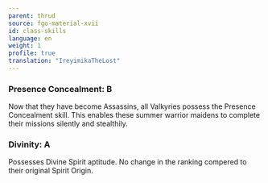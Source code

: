 ```yaml
---
parent: thrud
source: fgo-material-xvii
id: class-skills
language: en
weight: 1
profile: true
translation: "IreyimikaTheLost"
---
```


### Presence Concealment: B

Now that they have become Assassins, all Valkyries possess the Presence Concealment skill. This enables these summer warrior maidens to complete their missions silently and stealthily.

### Divinity: A

Possesses Divine Spirit aptitude. No change in the ranking compered to their original Spirit Origin.
